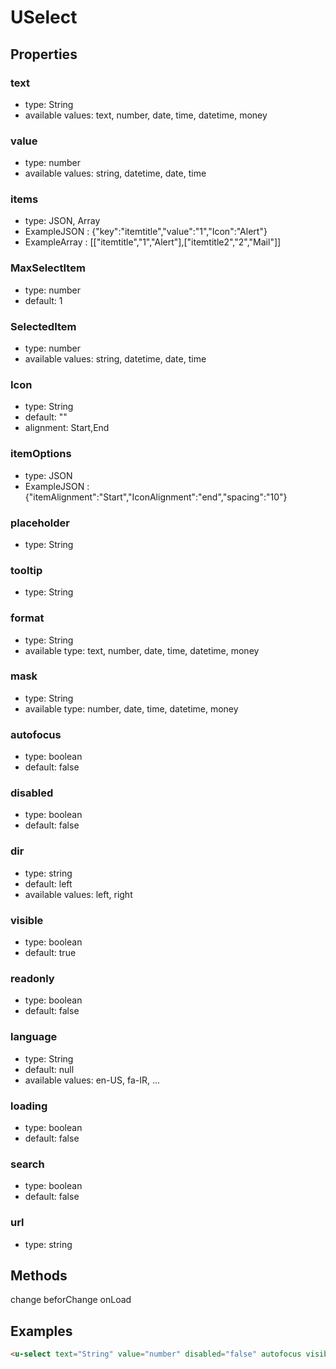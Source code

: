 # USelect

## Properties

### text

* type: String
* available values: text, number, date, time, datetime, money

### value

* type: number
* available values: string, datetime, date, time

### items

* type: JSON, Array
* ExampleJSON : {"key":"itemtitle","value":"1","Icon":"Alert"} 
* ExampleArray : [["itemtitle","1","Alert"],["itemtitle2","2","Mail"]]

### MaxSelectItem

* type: number
* default: 1

### SelectedItem

* type: number
* available values: string, datetime, date, time

### Icon

* type: String
* default: ""
* alignment: Start,End

### itemOptions

* type: JSON
* ExampleJSON : {"itemAlignment":"Start","IconAlignment":"end","spacing":"10"} 

 
### placeholder

* type: String

### tooltip

* type: String

### format

* type: String
* available type: text, number, date, time, datetime, money

### mask

* type: String
* available type: number, date, time, datetime, money

### autofocus

* type: boolean
* default: false

### disabled

* type: boolean
* default: false

### dir

* type: string
* default: left
* available values: left, right

### visible

* type: boolean
* default: true

### readonly

* type: boolean
* default: false

### language

* type: String
* default: null
* available values: en-US, fa-IR, ...

### loading

* type: boolean
* default: false


### search

* type: boolean
* default: false


### url

* type: string
 
## Methods

change
beforChange
onLoad

## Examples

```html
<u-select text="String" value="number" disabled="false" autofocus visible="true" @change="" @beforChange="" @onLoad="" loading="true" />
```
